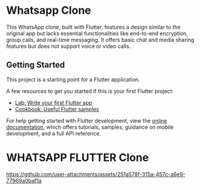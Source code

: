 # Whatsapp Clone

This WhatsApp clone, built with Flutter, features a design similar to the original app but lacks essential functionalities like end-to-end encryption, group calls, and real-time messaging. It offers basic chat and media sharing features but does not support voice or video calls.


## Getting Started

This project is a starting point for a Flutter application.

A few resources to get you started if this is your first Flutter project:

- [Lab: Write your first Flutter app](https://docs.flutter.dev/get-started/codelab)
- [Cookbook: Useful Flutter samples](https://docs.flutter.dev/cookbook)

For help getting started with Flutter development, view the
[online documentation](https://docs.flutter.dev/), which offers tutorials,
samples, guidance on mobile development, and a full API reference.


# WHATSAPP FLUTTER Clone

https://github.com/user-attachments/assets/251a578f-315a-457c-a6e9-77969a0baf1a

